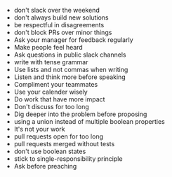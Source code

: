 - don't slack over the weekend
- don't always build new solutions
- be respectful in disagreements
- don't block PRs over minor things
- Ask your manager for feedback regularly
- Make people feel heard
- Ask questions in public slack channels
- write with tense grammar
- Use lists and not commas when writing
- Listen and think more before speaking
- Compliment your teammates
- Use your calender wisely
- Do work that have more impact
- Don't discuss for too long
- Dig deeper into the problem before proposing
- using a union instead of multiple boolean properties
- It's not your work
- pull requests open for too long
- pull requests merged without tests
- don't use boolean states
- stick to single-responsibility principle
- Ask before preaching
